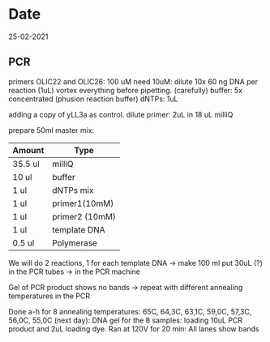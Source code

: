 # Date
25-02-2021

## PCR
primers OLIC22 and OLIC26: 100 uM 
need 10uM: dilute 10x
60 ng DNA per reaction (1uL)
vortex everything before pipetting. (carefully)
buffer: 5x concentrated (phusion reaction buffer)
dNTPs: 1uL

adding a copy of yLL3a as control.
dilute primer: 2uL in 18 uL milliQ

prepare 50ml master mix:

| Amount         | Type          |
|----------------|---------------|
| 35.5 ul        | milliQ        |
| 10 ul          | buffer        |
| 1 ul           | dNTPs mix     |
| 1 ul           | primer1(10mM) |
| 1 ul           | primer2 (10mM)|
| 1 ul           | template DNA  |
| 0.5 ul         | Polymerase    |

We will do 2 reactions, 1 for each template DNA -> make 100 ml
put 30uL (?) in the PCR tubes -> in the PCR machine

Gel of PCR product shows no bands -> repeat with different annealing temperatures in the PCR

Done a-h for 8 annealing temperatures:
65C, 64,3C, 63,1C, 59,0C, 57,3C, 56,0C, 55,0C
(next day): DNA gel for the 8 samples: loading 10uL PCR product and 2uL loading dye. Ran at 120V for 20 min:
All lanes show bands